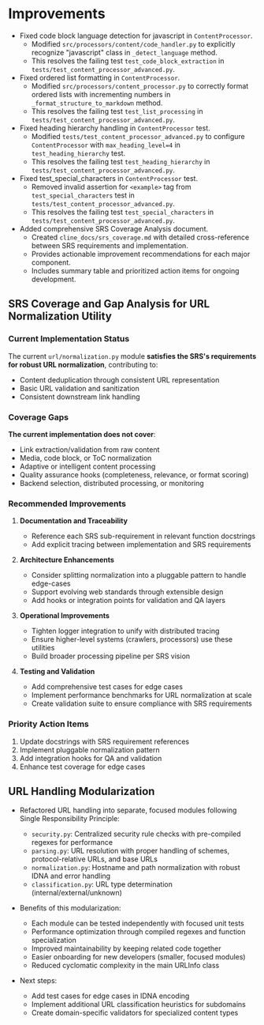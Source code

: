 # Improvements

- Fixed code block language detection for javascript in `ContentProcessor`.
    - Modified `src/processors/content/code_handler.py` to explicitly recognize "javascript" class in `_detect_language` method.
    - This resolves the failing test `test_code_block_extraction` in `tests/test_content_processor_advanced.py`.
- Fixed ordered list formatting in `ContentProcessor`.
    - Modified `src/processors/content_processor.py` to correctly format ordered lists with incrementing numbers in `_format_structure_to_markdown` method.
    - This resolves the failing test `test_list_processing` in `tests/test_content_processor_advanced.py`.
- Fixed heading hierarchy handling in `ContentProcessor` test.
    - Modified `tests/test_content_processor_advanced.py` to configure `ContentProcessor` with `max_heading_level=4` in `test_heading_hierarchy` test.
    - This resolves the failing test `test_heading_hierarchy` in `tests/test_content_processor_advanced.py`.
- Fixed test_special_characters in `ContentProcessor` test.
    - Removed invalid assertion for `<example>` tag from `test_special_characters` test in `tests/test_content_processor_advanced.py`.
    - This resolves the failing test `test_special_characters` in `tests/test_content_processor_advanced.py`.
- Added comprehensive SRS Coverage Analysis document.
    - Created `cline_docs/srs_coverage.md` with detailed cross-reference between SRS requirements and implementation.
    - Provides actionable improvement recommendations for each major component.
    - Includes summary table and prioritized action items for ongoing development.

## SRS Coverage and Gap Analysis for URL Normalization Utility

### Current Implementation Status

The current `url/normalization.py` module **satisfies the SRS's requirements for robust URL normalization**, contributing to:
- Content deduplication through consistent URL representation
- Basic URL validation and sanitization
- Consistent downstream link handling

### Coverage Gaps

**The current implementation does not cover**:
- Link extraction/validation from raw content
- Media, code block, or ToC normalization
- Adaptive or intelligent content processing
- Quality assurance hooks (completeness, relevance, or format scoring)
- Backend selection, distributed processing, or monitoring

### Recommended Improvements

1. **Documentation and Traceability**
   - Reference each SRS sub-requirement in relevant function docstrings
   - Add explicit tracing between implementation and SRS requirements

2. **Architecture Enhancements**
   - Consider splitting normalization into a pluggable pattern to handle edge-cases
   - Support evolving web standards through extensible design
   - Add hooks or integration points for validation and QA layers

3. **Operational Improvements**
   - Tighten logger integration to unify with distributed tracing
   - Ensure higher-level systems (crawlers, processors) use these utilities
   - Build broader processing pipeline per SRS vision

4. **Testing and Validation**
   - Add comprehensive test cases for edge cases
   - Implement performance benchmarks for URL normalization at scale
   - Create validation suite to ensure compliance with SRS requirements

### Priority Action Items

1. Update docstrings with SRS requirement references
2. Implement pluggable normalization pattern
3. Add integration hooks for QA and validation
4. Enhance test coverage for edge cases

## URL Handling Modularization

- Refactored URL handling into separate, focused modules following Single Responsibility Principle:
  - `security.py`: Centralized security rule checks with pre-compiled regexes for performance
  - `parsing.py`: URL resolution with proper handling of schemes, protocol-relative URLs, and base URLs
  - `normalization.py`: Hostname and path normalization with robust IDNA and error handling
  - `classification.py`: URL type determination (internal/external/unknown)
  
- Benefits of this modularization:
  - Each module can be tested independently with focused unit tests
  - Performance optimization through compiled regexes and function specialization
  - Improved maintainability by keeping related code together
  - Easier onboarding for new developers (smaller, focused modules)
  - Reduced cyclomatic complexity in the main URLInfo class

- Next steps:
  - Add test cases for edge cases in IDNA encoding
  - Implement additional URL classification heuristics for subdomains
  - Create domain-specific validators for specialized content types
